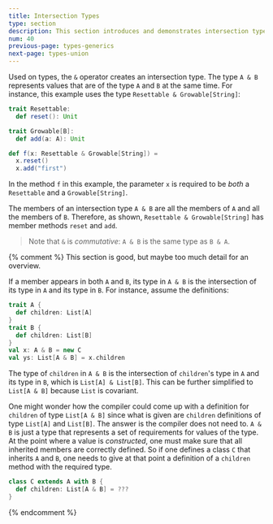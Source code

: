 ```yaml
---
title: Intersection Types
type: section
description: This section introduces and demonstrates intersection types in Scala 3.
num: 40
previous-page: types-generics
next-page: types-union
---
```



Used on types, the `&` operator creates an intersection type. The type `A & B` represents values that are of the type `A` and `B` at the same time. For instance, this example uses the type `Resettable & Growable[String]`:

```scala
trait Resettable:
  def reset(): Unit

trait Growable[B]:
  def add(a: A): Unit

def f(x: Resettable & Growable[String]) =
  x.reset()
  x.add("first")
```

In the method `f` in this example, the parameter `x` is required to be *both* a `Resettable` and a `Growable[String]`.

The members of an intersection type `A & B` are all the members of `A` and all the members of `B`. Therefore, as shown, `Resettable & Growable[String]` has member methods `reset` and `add`.

>Note that `&` is _commutative_: `A & B` is the same type as `B & A`.




{% comment %}
This section is good, but maybe too much detail for an overview.

If a member appears in both `A` and `B`, its type in `A & B` is the intersection of its type in `A` and its type in `B`. For instance, assume the definitions:

```scala
trait A {
  def children: List[A]
}
trait B {
  def children: List[B]
}
val x: A & B = new C
val ys: List[A & B] = x.children
```

The type of `children` in `A & B` is the intersection of `children`'s type in `A` and its type in `B`, which is `List[A] & List[B]`. This can be further simplified to `List[A & B]` because `List` is covariant.

One might wonder how the compiler could come up with a definition for `children` of type `List[A & B]` since what is given are `children` definitions of type `List[A]` and `List[B]`. The answer is the compiler does not need to. `A & B` is just a type that represents a set of requirements for values of the type. At the point where a value is _constructed_, one must make sure that all inherited members are correctly defined. So if one defines a class `C` that inherits `A` and `B`, one needs to give at that point a definition of a `children` method with the required type.

```scala
class C extends A with B {
  def children: List[A & B] = ???
}
```
{% endcomment %}




